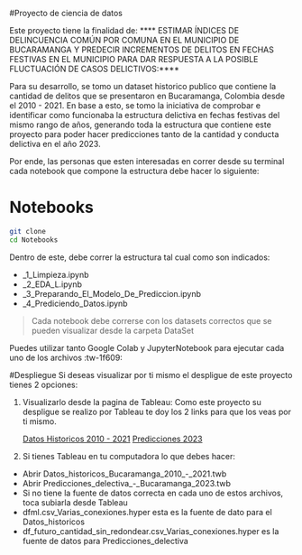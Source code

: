 #Proyecto de ciencia de datos

Este proyecto tiene la finalidad de: **** ESTIMAR ÍNDICES DE DELINCUENCIA COMÚN POR COMUNA EN EL MUNICIPIO DE BUCARAMANGA Y PREDECIR INCREMENTOS DE DELITOS EN FECHAS FESTIVAS EN EL MUNICIPIO PARA DAR RESPUESTA A LA POSIBLE FLUCTUACIÓN DE CASOS DELICTIVOS:**** 

Para su desarrollo, se tomo un dataset historico publico que contiene la cantidad de delitos que se presentaron en Bucaramanga, Colombia desde el 2010 - 2021. En base a esto, se tomo la iniciativa de comprobar e identificar como funcionaba la estructura delictiva en fechas festivas del mismo rango de años, generando toda la estructura que contiene este proyecto para poder hacer predicciones tanto de la cantidad y conducta delictiva en el año 2023.

Por ende, las personas que esten interesadas en correr desde su terminal cada notebook que compone la estructura debe hacer lo siguiente:
# Notebooks
```sh
git clone
cd Notebooks
```
Dentro de este, debe correr la estructura tal cual como son indicados:
- _1_Limpieza.ipynb
- _2_EDA_L.ipynb
- _3_Preparando_El_Modelo_De_Prediccion.ipynb
- _4_Prediciendo_Datos.ipynb

> Cada notebook debe correrse con los datasets correctos que se pueden visualizar desde la carpeta DataSet

Puedes utilizar tanto Google Colab  y JupyterNotebook para ejecutar cada uno de los archivos :tw-1f609:

#Despliegue
Si deseas visualizar por ti mismo el despligue de este proyecto tienes 2 opciones:

1. Visualizarlo desde la pagina de Tableau:
Como este proyecto su despligue se realizo por Tableau te doy los 2 links para que los veas por ti mismo.

    [Datos Historicos 2010 - 2021](https://public.tableau.com/app/profile/brian.moreno/viz/DatoshistoricosBucaramanga2010-2021/DelitosenfestividadesporcomunasBucaramanga-2010-20211 "Datos Historicos 2010 - 2021")
  [Predicciones 2023](https://public.tableau.com/app/profile/brian.moreno/viz/Prediccionesdelictivas-Bucaramanga2023/DelitosenfestividadesporcomunasBucaramanga-2023 "Predicciones 2023")
  
2. Si tienes Tableau en tu computadora lo que debes hacer:
- Abrir Datos_historicos_Bucaramanga_2010_-_2021.twb
- Abrir Predicciones_delectiva_-_Bucaramanga_2023.twb
- Si no tiene la fuente de datos correcta en cada uno de estos archivos, toca subiarla desde Tableau
- dfml.csv_Varias_conexiones.hyper esta es la fuente de dato para el Datos_historicos
- df_futuro_cantidad_sin_redondear.csv_Varias_conexiones.hyper es la fuente de datos para Predicciones_delectiva

